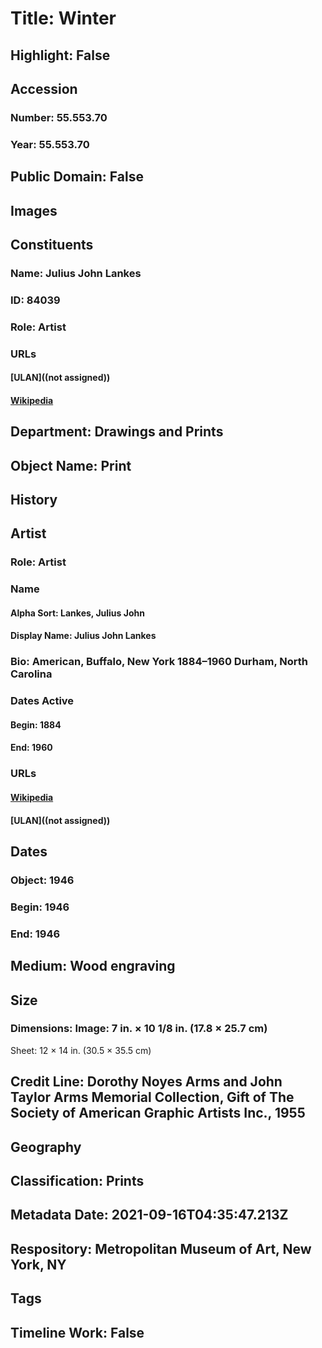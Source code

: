 # Title: Winter
## Highlight: False
## Accession
### Number: 55.553.70
### Year: 55.553.70
## Public Domain: False
## Images
## Constituents
### Name: Julius John Lankes
### ID: 84039
### Role: Artist
### URLs
#### [ULAN]((not assigned))
#### [Wikipedia](https://www.wikidata.org/wiki/Q6106096)
## Department: Drawings and Prints
## Object Name: Print
## History
## Artist
### Role: Artist
### Name
#### Alpha Sort: Lankes, Julius John
#### Display Name: Julius John Lankes
### Bio: American, Buffalo, New York 1884–1960 Durham, North Carolina
### Dates Active
#### Begin: 1884
#### End: 1960
### URLs
#### [Wikipedia](https://www.wikidata.org/wiki/Q6106096)
#### [ULAN]((not assigned))
## Dates
### Object: 1946
### Begin: 1946
### End: 1946
## Medium: Wood engraving
## Size
### Dimensions: Image: 7 in. × 10 1/8 in. (17.8 × 25.7 cm)
Sheet: 12 × 14 in. (30.5 × 35.5 cm)
## Credit Line: Dorothy Noyes Arms and John Taylor Arms Memorial Collection, Gift of The Society of American Graphic Artists Inc., 1955
## Geography
## Classification: Prints
## Metadata Date: 2021-09-16T04:35:47.213Z
## Respository: Metropolitan Museum of Art, New York, NY
## Tags
## Timeline Work: False